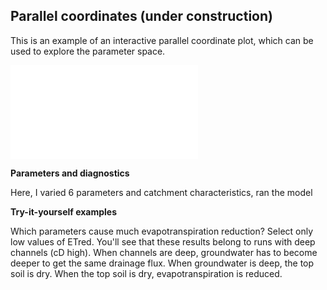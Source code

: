 
Parallel coordinates (under construction)
------

This is an example of an interactive parallel coordinate plot, which can be used to explore the parameter space.


![Parallel coordinate plot](index.html)


**Parameters and diagnostics**

Here, I varied 6 parameters and catchment characteristics, ran the model  


**Try-it-yourself examples**

Which parameters cause much evapotranspiration reduction? Select only low values of ETred. You'll see that these results belong to runs with deep channels (cD high). When channels are deep, groundwater has to become deeper to get the same drainage flux. When groundwater is deep, the top soil is dry. When the top soil is dry, evapotranspiration is reduced.

